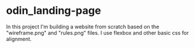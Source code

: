 # odin_landing-page

In this project I'm building a website from scratch based on the "wireframe.png" and "rules.png" files.
I use flexbox and other basic css for alignment.
